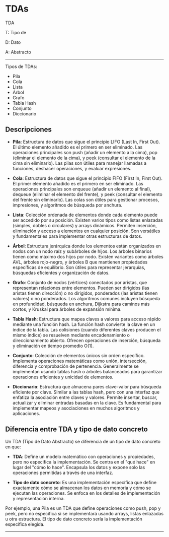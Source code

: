 # TDAs

TDA

T: Tipo de

D: Dato

A:  Abstracto


---

Tipos de TDAs:

- Pila
- Cola
- Lista
- Árbol
- Grafo
- Tabla Hash
- Conjunto
- Diccionario

## Descripciones

- **Pila**: Estructura de datos que sigue el principio LIFO (Last In, First Out). El último elemento añadido es el primero en ser eliminado. Las operaciones principales son push (añadir un elemento a la cima), pop (eliminar el elemento de la cima), y peek (consultar el elemento de la cima sin eliminarlo). Las pilas son útiles para manejar llamadas a funciones, deshacer operaciones, y evaluar expresiones.

- **Cola**: Estructura de datos que sigue el principio FIFO (First In, First Out). El primer elemento añadido es el primero en ser eliminado. Las operaciones principales son enqueue (añadir un elemento al final), dequeue (eliminar el elemento del frente), y peek (consultar el elemento del frente sin eliminarlo). Las colas son útiles para gestionar procesos, impresiones, y algoritmos de búsqueda por anchura.

- **Lista**: Colección ordenada de elementos donde cada elemento puede ser accedido por su posición. Existen varios tipos como listas enlazadas (simples, dobles o circulares) y arrays dinámicos. Permiten inserción, eliminación y acceso a elementos en cualquier posición. Son versátiles y fundamentales para implementar otras estructuras de datos.

- **Árbol**: Estructura jerárquica donde los elementos están organizados en nodos con un nodo raíz y subárboles de hijos. Los árboles binarios tienen como máximo dos hijos por nodo. Existen variantes como árboles AVL, árboles rojo-negro, y árboles B que mantienen propiedades específicas de equilibrio. Son útiles para representar jerarquías, búsquedas eficientes y organización de datos.

- **Grafo**: Conjunto de nodos (vértices) conectados por aristas, que representan relaciones entre elementos. Pueden ser dirigidos (las aristas tienen dirección) o no dirigidos, ponderados (las aristas tienen valores) o no ponderados. Los algoritmos comunes incluyen búsqueda en profundidad, búsqueda en anchura, Dijkstra para caminos más cortos, y Kruskal para árboles de expansión mínima.

- **Tabla Hash**: Estructura que mapea claves a valores para acceso rápido mediante una función hash. La función hash convierte la clave en un índice de la tabla. Las colisiones (cuando diferentes claves producen el mismo índice) se resuelven mediante encadenamiento o direccionamiento abierto. Ofrecen operaciones de inserción, búsqueda y eliminación en tiempo promedio O(1).

- **Conjunto**: Colección de elementos únicos sin orden específico. Implementa operaciones matemáticas como unión, intersección, diferencia y comprobación de pertenencia. Generalmente se implementan usando tablas hash o árboles balanceados para garantizar operaciones eficientes y unicidad de elementos.

- **Diccionario**: Estructura que almacena pares clave-valor para búsqueda eficiente por clave. Similar a las tablas hash, pero con una interfaz que enfatiza la asociación entre claves y valores. Permite insertar, buscar, actualizar y eliminar entradas basadas en la clave. Es fundamental para implementar mapeos y asociaciones en muchos algoritmos y aplicaciones.

## Diferencia entre TDA y tipo de dato concreto

Un TDA (Tipo de Dato Abstracto) se diferencia de un tipo de dato concreto en que:

- **TDA**: Define un modelo matemático con operaciones y propiedades, pero no especifica la implementación. Se centra en el "qué hace" en lugar del "cómo lo hace". Encapsula los datos y expone solo las operaciones permitidas a través de una interfaz.

- **Tipo de dato concreto**: Es una implementación específica que define exactamente cómo se almacenan los datos en memoria y cómo se ejecutan las operaciones. Se enfoca en los detalles de implementación y representación interna.

Por ejemplo, una Pila es un TDA que define operaciones como push, pop y peek, pero no especifica si se implementará usando arrays, listas enlazadas u otra estructura. El tipo de dato concreto sería la implementación específica elegida.

---

